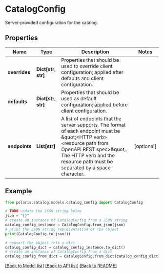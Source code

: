 <!--

 Licensed to the Apache Software Foundation (ASF) under one
 or more contributor license agreements.  See the NOTICE file
 distributed with this work for additional information
 regarding copyright ownership.  The ASF licenses this file
 to you under the Apache License, Version 2.0 (the
 "License"); you may not use this file except in compliance
 with the License.  You may obtain a copy of the License at

   http://www.apache.org/licenses/LICENSE-2.0

 Unless required by applicable law or agreed to in writing,
 software distributed under the License is distributed on an
 "AS IS" BASIS, WITHOUT WARRANTIES OR CONDITIONS OF ANY
 KIND, either express or implied.  See the License for the
 specific language governing permissions and limitations
 under the License.

-->
# CatalogConfig

Server-provided configuration for the catalog.

## Properties

Name | Type | Description | Notes
------------ | ------------- | ------------- | -------------
**overrides** | **Dict[str, str]** | Properties that should be used to override client configuration; applied after defaults and client configuration. | 
**defaults** | **Dict[str, str]** | Properties that should be used as default configuration; applied before client configuration. | 
**endpoints** | **List[str]** | A list of endpoints that the server supports. The format of each endpoint must be \&quot;&lt;HTTP verb&gt; &lt;resource path from OpenAPI REST spec&gt;\&quot;. The HTTP verb and the resource path must be separated by a space character. | [optional] 

## Example

```python
from polaris.catalog.models.catalog_config import CatalogConfig

# TODO update the JSON string below
json = "{}"
# create an instance of CatalogConfig from a JSON string
catalog_config_instance = CatalogConfig.from_json(json)
# print the JSON string representation of the object
print(CatalogConfig.to_json())

# convert the object into a dict
catalog_config_dict = catalog_config_instance.to_dict()
# create an instance of CatalogConfig from a dict
catalog_config_from_dict = CatalogConfig.from_dict(catalog_config_dict)
```
[[Back to Model list]](../README.md#documentation-for-models) [[Back to API list]](../README.md#documentation-for-api-endpoints) [[Back to README]](../README.md)


